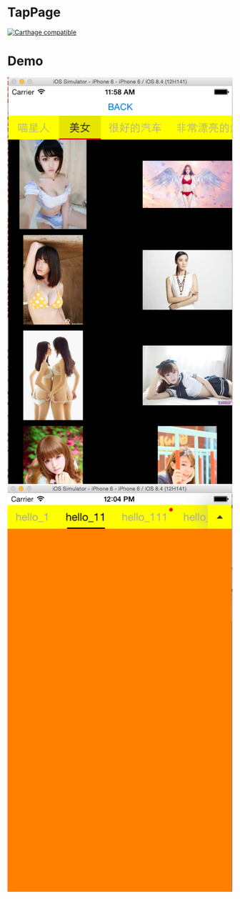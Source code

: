 # TapPage

[![Carthage compatible](https://img.shields.io/badge/Carthage-compatible-4BC51D.svg?style=flat)](https://github.com/Carthage/Carthage)

# Demo
![](IntroductionImages/1.png)
![](IntroductionImages/2.png)

